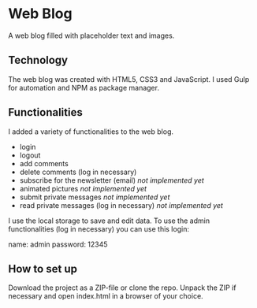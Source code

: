 # Web Blog
A web blog filled with placeholder text and images.

## Technology
The web blog was created with HTML5, CSS3 and JavaScript. I used Gulp for automation and NPM as package manager.

## Functionalities
I added a variety of functionalities to the web blog.

* login
* logout
* add comments
* delete comments (log in necessary)
* subscribe for the newsletter (email) *not implemented yet*
* animated pictures *not implemented yet*
* submit private messages *not implemented yet*
* read private messages (log in necessary) *not implemented yet*

I use the local storage to save and edit data. To use the admin functionalities (log in necessary) you can use this login:

name: admin
password: 12345

## How to set up
Download the project as a ZIP-file or clone the repo. Unpack the ZIP if necessary and open index.html in a browser of your choice.